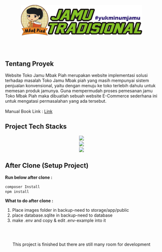 <p align="center"><a href="https://github.com/earlwyl/toko-jamu-mbakpiah-public" target="_blank"><img src="backup-need/images/logoOri.png" width="400" alt="Laravel Logo"></a></p>

<br>
<br>



## Tentang Proyek

Website Toko Jamu Mbak Piah merupakan website implementasi solusi terhadap masalah Toko Jamu Mbak piah yang masih mempunyai sistem penjualan  konvensional, yaitu dengan menuju  ke toko terlebih dahulu untuk memesan produk jamunya. Guna mempermudah proses pemesanan jamu Toko Mbak Piah maka dibuatlah sebuah website E-Commerce sederhana ini untuk mengatasi permasalahan yang ada tersebut.
<br>
<br>
Manual Book Link : <a href="https://drive.google.com/file/d/1pFLLNNopWIr-NuqiBwLQWaS3E5FZBKTT/view?usp=drive_link" target="_blank">Link</a>

## Project Tech Stacks 
<div align="center">
    <img src="https://skillicons.dev/icons?i=html,css,javascript,php" /><br>
    <img src="https://skillicons.dev/icons?i=tailwind,laravel" /><br>
    <img src="https://skillicons.dev/icons?i=sqlite" /><br>
</div>



## After Clone (Setup Project)
**Run below after clone :**
```
composer Install
npm install
```

**What to do after clone :**
1. Place images folder in backup-need to storage/app/public
2. place database.sqlite in backup-need to database
3. make .env and copy & edit .env-example into it

<br>
<br>

<p align="center"  >This project is finished but there are still many room for development</p>





